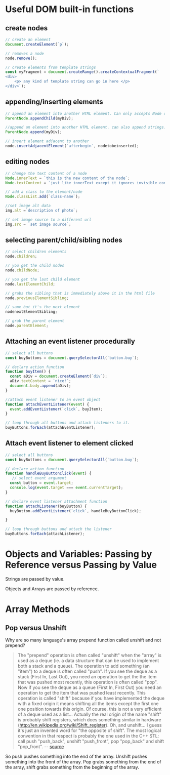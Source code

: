 # Useful DOM built-in functions

## create nodes

```javascript
// create an element
document.createElement(`p`);

// removes a node
node.remove();

// create elements from template strings
const myFragment = document.createRange().createContextualFragment(`
<div>
	<p> any kind of template string can go in here </p>
</div>`);

```

## appending/inserting elements

```javascript
// append an element into another HTML element. Can only accepts Node objects
ParentNode.appendChild(myDiv);

//append an element into another HTML element. can also append strings.
ParentNode.append(myDiv);

// insert element adjacent to another
node.insertAdjacentElement(`afterbegin`, nodetobeinserted);
```



## editing nodes

```javascript
// change the text content of a node
Node.innerText = `this is the new content of the node`;
Node.textContent = `just like innerText except it ignores invisible content like styling or script tags etc`;

// add a class to the element/node
Node.classList.add(`class-name`);

//set image alt data
img.alt =`description of photo`;

// set image source to a different url
img.src = `set image source`;
```



## selecting parent/child/sibling nodes

```javascript
// select children elements
node.children;

// you get the child nodes
node.childNode;

// you get the last child element
node.lastElementChild;

// grabs the sibling that is immediately above it in the html file
node.previousElementSibling;

// same but it's the next element
nodenextElementSibling;

// grab the parent element
node.parentElement;
```

## Attaching an event listener procedurally

```javascript
// select all buttons
const buyButtons = document.querySelectorAll(`button.buy`);

// declare action function
function buyItem() {
  const aDiv = document.createElement(`div`);
  aDiv.textContent = `nice!`;
  document.body.append(aDiv);
}

//attach event listener to an event object
function attachEventListener(event) {
  event.addEventListener(`click`, buyItem);
}

// loop through all buttons and attach listeners to it.
buyButtons.forEach(attachEventListener);
```

## Attach event listener to element clicked

```javascript
// select all buttons
const buyButtons = document.querySelectorAll(`button.buy`);

// declare action function
function handleBuyButtonClick(event) {
   // select event argument
  const button = event.target;
  console.log(event.target === event.currentTarget);
}

// declare event listener attachment function
function attachListener(buyButton) {
  buyButton.addEventListener(`click`, handleBuyButtonClick);

}

// loop through buttons and attach the listener
buyButtons.forEach(attachListener);
```

# Objects and Variables: Passing by Reference versus Passing by Value

Strings are passed by value.

Objects and Arrays are passed by reference.

# Array Methods

## Pop versus Unshift

Why are so many language's array prepend function called unshift and not prepend?

> The "prepend" operation is often called "unshift" when the "array" is used as a deque (ie. a data structure that can be used to implement both a stack and a queue).
> The operation to add something (an "item") to a deque is often called "push". If you see the deque as a stack (First In, Last Out), you need an operation to get the the item that was pushed most recently, this operation is often called "pop".
> Now if you see the deque as a queue (First In, First Out) you need an operation to get the item that was pushed least recently. This operation is called "shift" because if you have implemented the deque with a fixed origin it means shifting all the items except the first one one position towards this origin. Of course, this is not a very efficient of a deque used as a list...
> Actually the real origin of the name "shift" is probably shift registers, which does something similar in hardware (http://en.wikipedia.org/wiki/Shift_register).
> Oh, and unshift... I guess it's just an invented word for "the opposite of shift".
> The most logical convention in that respect is probably the one used in the C++ STL: call push "push_back", unshift "push_front", pop "pop_back" and shift "pop_front".
-- [source](https://www.quora.com/Why-are-so-many-languages-array-prepend-function-called-unshift-and-not-prepend)

So push pushes something into the end of the array. Unshift pushes something into the front of the array. Pop grabs something from the end of the array, shift grabs something from the beginning of the array.

